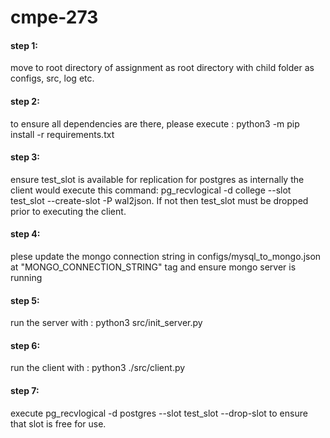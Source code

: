# cmpe-273

#### step 1: 
move to root directory of assignment as root directory with child folder as configs, src, log etc.

#### step 2: 
to ensure all dependencies are there, please execute : python3 -m pip install -r requirements.txt

#### step 3: 
ensure test_slot is available for replication for postgres as internally the client would execute this command: pg_recvlogical -d college --slot test_slot --create-slot -P wal2json. If not then test_slot must be dropped prior to executing the client.

#### step 4: 
plese update the mongo connection string in configs/mysql_to_mongo.json at "MONGO_CONNECTION_STRING" tag and ensure     mongo server is running 

#### step 5: 
run the server with : python3 src/init_server.py 

#### step 6: 
run the client with : python3 ./src/client.py

#### step 7: 
execute pg_recvlogical -d postgres --slot test_slot --drop-slot to ensure that slot is free for use.

